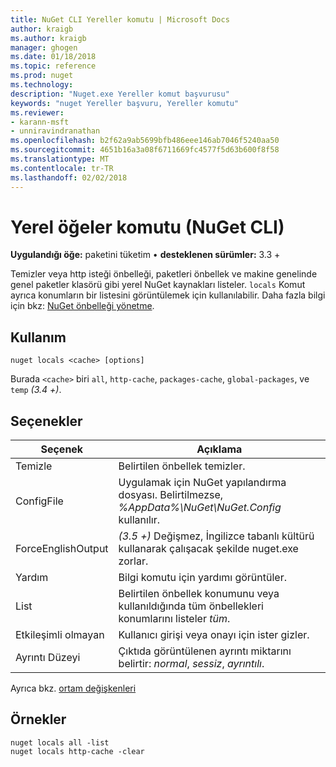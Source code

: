 ```yaml
---
title: NuGet CLI Yereller komutu | Microsoft Docs
author: kraigb
ms.author: kraigb
manager: ghogen
ms.date: 01/18/2018
ms.topic: reference
ms.prod: nuget
ms.technology: 
description: "Nuget.exe Yereller komut başvurusu"
keywords: "nuget Yereller başvuru, Yereller komutu"
ms.reviewer:
- karann-msft
- unniravindranathan
ms.openlocfilehash: b2f62a9ab5699bfb486eee146ab7046f5240aa50
ms.sourcegitcommit: 4651b16a3a08f6711669fc4577f5d63b600f8f58
ms.translationtype: MT
ms.contentlocale: tr-TR
ms.lasthandoff: 02/02/2018
---
```

# <a name="locals-command-nuget-cli"></a>Yerel öğeler komutu (NuGet CLI)

**Uygulandığı öğe:** paketini tüketim &bullet; **desteklenen sürümler:** 3.3 +

Temizler veya http isteği önbelleği, paketleri önbellek ve makine genelinde genel paketler klasörü gibi yerel NuGet kaynakları listeler. `locals` Komut ayrıca konumların bir listesini görüntülemek için kullanılabilir. Daha fazla bilgi için bkz: [NuGet önbelleği yönetme](../consume-packages/managing-the-nuget-cache.md).

## <a name="usage"></a>Kullanım

```cli
nuget locals <cache> [options]
```

Burada `<cache>` biri `all`, `http-cache`, `packages-cache`, `global-packages`, ve `temp` *(3.4 +)*.

## <a name="options"></a>Seçenekler

| Seçenek | Açıklama |
| --- | --- |
| Temizle | Belirtilen önbellek temizler. |
| ConfigFile | Uygulamak için NuGet yapılandırma dosyası. Belirtilmezse, *%AppData%\NuGet\NuGet.Config* kullanılır. |
| ForceEnglishOutput | *(3.5 +)*  Değişmez, İngilizce tabanlı kültürü kullanarak çalışacak şekilde nuget.exe zorlar. |
| Yardım | Bilgi komutu için yardımı görüntüler. |
| List | Belirtilen önbellek konumunu veya kullanıldığında tüm önbellekleri konumlarını listeler *tüm*. |
| Etkileşimli olmayan | Kullanıcı girişi veya onayı için ister gizler. |
| Ayrıntı Düzeyi | Çıktıda görüntülenen ayrıntı miktarını belirtir: *normal*, *sessiz*, *ayrıntılı*. |

Ayrıca bkz. [ortam değişkenleri](cli-ref-environment-variables.md)

## <a name="examples"></a>Örnekler

```cli
nuget locals all -list
nuget locals http-cache -clear
```

